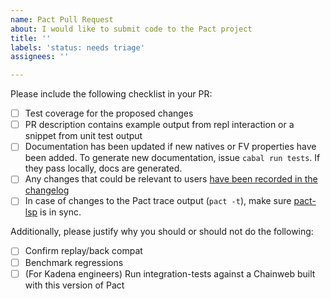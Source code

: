 ```yaml
---
name: Pact Pull Request
about: I would like to submit code to the Pact project
title: ''
labels: 'status: needs triage'
assignees: ''

---
```



Please include the following checklist in your PR:

* [ ] Test coverage for the proposed changes
* [ ] PR description contains example output from repl interaction or a snippet from unit test output
* [ ] Documentation has been updated if new natives or FV properties have been added. To generate new documentation, issue `cabal run tests`. If they pass locally, docs are generated.
* [ ] Any changes that could be relevant to users [have been recorded in the changelog](https://github.com/kadena-io/pact/blob/master/CHANGELOG.md)
* [ ] In case of  changes to the Pact trace output (`pact -t`), make sure [pact-lsp](https://github.com/kadena-io/pact-lsp) is in sync.

Additionally, please justify why you should or should not do the following:

* [ ] Confirm replay/back compat
* [ ] Benchmark regressions
* [ ] (For Kadena engineers) Run integration-tests against a Chainweb built with this version of Pact
